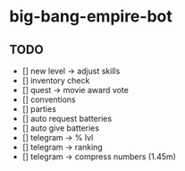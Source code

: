 # big-bang-empire-bot

## TODO

- [] new level -> adjust skills
- [] inventory check
- [] quest -> movie award vote
- [] conventions
- [] parties
- [] auto request batteries
- [] auto give batteries
- [] telegram -> % lvl
- [] telegram -> ranking
- [] telegram -> compress numbers (1.45m)
